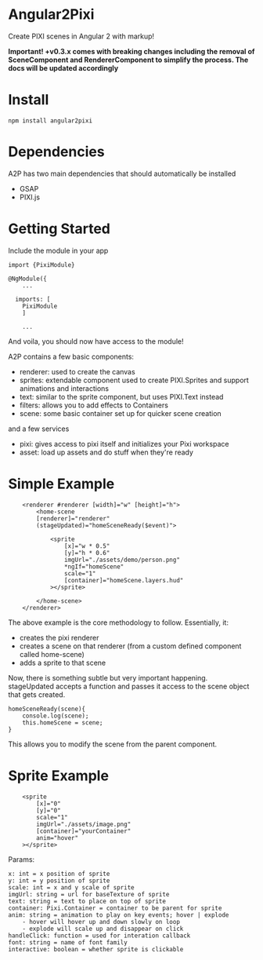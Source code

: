 # Angular2Pixi

Create PIXI scenes in Angular 2 with markup!


**Important! +v0.3.x comes with breaking changes including the removal of SceneComponent and RendererComponent to simplify the process. The docs will be updated accordingly**

# Install

```npm install angular2pixi```

# Dependencies

A2P has two main dependencies that should automatically be installed

- GSAP
- PIXI.js

# Getting Started

Include the module in your app

```
import {PixiModule}

@NgModule({
	...
	
  imports: [
	PixiModule
	]
	
	...

```

And voila, you should now have access to the module!


A2P contains a few basic components:

- renderer: used to create the canvas
- sprites: extendable component used to create PIXI.Sprites and support animations and interactions
- text: similar to the sprite component, but uses PIXI.Text instead
- filters: allows you to add effects to Containers
- scene: some basic container set up for quicker scene creation

and a few services

- pixi: gives access to pixi itself and initializes your Pixi workspace
- asset: load up assets and do stuff when they're ready

# Simple Example

```
	<renderer #renderer [width]="w" [height]="h">
		<home-scene
		[renderer]="renderer"
		(stageUpdated)="homeSceneReady($event)">
			
			<sprite
				[x]="w * 0.5"
				[y]="h * 0.6"
				imgUrl="./assets/demo/person.png"
				*ngIf="homeScene"
				scale="1"
				[container]="homeScene.layers.hud"
			></sprite>
			
		</home-scene>
	</renderer>
```
The above example is the core methodology to follow. Essentially, it:

- creates the pixi renderer
- creates a scene on that renderer (from a custom defined component called home-scene)
- adds a sprite to that scene

Now, there is something subtle but very important happening. stageUpdated accepts a function and passes it access to the scene object that gets created. 

```	
homeSceneReady(scene){
	console.log(scene);
	this.homeScene = scene;
}
```
	
This allows you to modify the scene from the parent component. 

# Sprite Example

```
	<sprite
		[x]="0"
		[y]="0"
		scale="1"
		imgUrl="./assets/image.png"
		[container]="yourContainer"
		anim="hover"
	></sprite>
```

Params:
```
x: int = x position of sprite
y: int = y position of sprite
scale: int = x and y scale of sprite
imgUrl: string = url for baseTexture of sprite
text: string = text to place on top of sprite
container: Pixi.Container = container to be parent for sprite
anim: string = animation to play on key events; hover | explode 
	- hover will hover up and down slowly on loop
	- explode will scale up and disappear on click
handleClick: function = used for interation callback
font: string = name of font family
interactive: boolean = whether sprite is clickable
```
